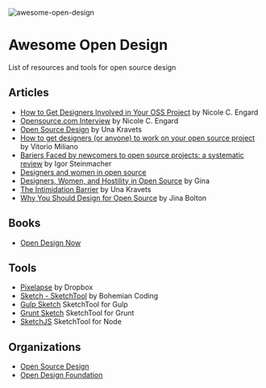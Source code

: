 ![awesome-open-design](https://cloud.githubusercontent.com/assets/38894/12370870/2a7726fa-bbd6-11e5-97ad-e62fdcffdd4b.png)

# Awesome Open Design
List of resources and tools for open source design

## Articles
* [How to Get Designers Involved in Your OSS Project](https://opensource.com/life/15/7/get-designers-involved-software-project) by Nicole C. Engard
* [Opensource.com Interview](https://opensource.com/business/15/7/interview-una-kravets-ibm) by Nicole C. Engard
* [Open Source Design](http://una.im/open-source-design) by Una Kravets
* [How to get designers (or anyone) to work on your open source project](http://opendesign.foundation/articles/import-designers/) by Vitorio Miliano
* [Bariers Faced by newcomers to open source projects: a systematic review](http://www.academia.edu/6537077/Barriers_faced_by_newcomers_to_open_source_projects_a_systematic_review) by Igor Steinmacher
* [Designers and women in open source](http://old.vi.to/designers-and-women-in-open-source.html)
* [Designers, Women, and Hostility in Open Source](http://smarterware.org/2011/03/designers-women-and-hostility-in-open-source/) by Gina
* [The Intimidation Barrier](http://opendesign.foundation/articles/barriers-for-designers/) by Una Kravets
* [Why You Should Design for Open Source](https://24ways.org/2014/why-you-should-design-for-open-source/) by Jina Bolton

## Books
* [Open Design Now](http://opendesignnow.org/)

## Tools
* [Pixelapse](http://pixelapse.com) by Dropbox
* [Sketch - SketchTool](http://www.sketchapp.com/tool/) by Bohemian Coding
* [Gulp Sketch](https://github.com/cognitom/gulp-sketch) SketchTool for Gulp
* [Grunt Sketch](https://github.com/CodeCatalyst/grunt-sketch) SketchTool for Grunt
* [SketchJS](https://github.com/iDuuck/sketchjs) SketchTool for Node

## Organizations
* [Open Source Design](http://opensourcedesign.net/)
* [Open Design Foundation](http://opendesign.foundation/)
